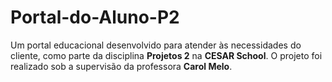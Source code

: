 # Portal-do-Aluno-P2
Um portal educacional desenvolvido para atender às necessidades do cliente, como parte da disciplina **Projetos 2** na **CESAR School**. O projeto foi realizado sob a supervisão da professora **Carol Melo**.
